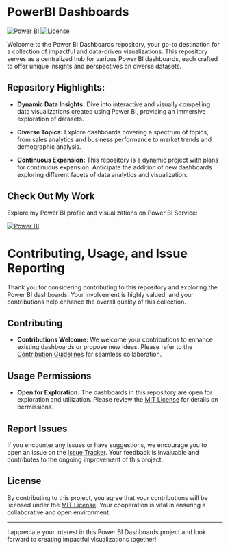 # PowerBI Dashboards

[![Power BI](https://img.shields.io/badge/Power%20BI-Dashboards-yellow)](https://app.powerbi.com/groups/me/lineage?experience=power-bi)
[![License](https://img.shields.io/badge/License-MIT-green)](https://github.com/virajbhutada/PowerBI-Dashboards/blob/main/LICENSE)

Welcome to the Power BI Dashboards repository, your go-to destination for a collection of impactful and data-driven visualizations. This repository serves as a centralized hub for various Power BI dashboards, each crafted to offer unique insights and perspectives on diverse datasets.

## Repository Highlights:

- **Dynamic Data Insights:** Dive into interactive and visually compelling data visualizations created using Power BI, providing an immersive exploration of datasets.

- **Diverse Topics:** Explore dashboards covering a spectrum of topics, from sales analytics and business performance to market trends and demographic analysis.

- **Continuous Expansion:** This repository is a dynamic project with plans for continuous expansion. Anticipate the addition of new dashboards exploring different facets of data analytics and visualization.

## Check Out My Work

Explore my Power BI profile and visualizations on Power BI Service:

[![Power BI](https://img.shields.io/badge/Power%20BI-viraj.bhutada-yellow?style=for-the-badge&logo=powerbi)](https://app.powerbi.com/groups/me/lineage?experience=power-bi)

# Contributing, Usage, and Issue Reporting

Thank you for considering contributing to this repository and exploring the Power BI dashboards. Your involvement is highly valued, and your contributions help enhance the overall quality of this collection.

## Contributing

- **Contributions Welcome:** We welcome your contributions to enhance existing dashboards or propose new ideas. Please refer to the [Contribution Guidelines](CONTRIBUTING.md) for seamless collaboration.

## Usage Permissions

- **Open for Exploration:** The dashboards in this repository are open for exploration and utilization. Please review the [MIT License]([LICENSE](https://github.com/virajbhutada/PowerBI-Dashboards/blob/main/LICENSE)) for details on permissions.

## Report Issues

If you encounter any issues or have suggestions, we encourage you to open an issue on the [Issue Tracker](https://github.com/virajbhutada/PowerBI_Dashboards/issues). Your feedback is invaluable and contributes to the ongoing improvement of this project.

## License

By contributing to this project, you agree that your contributions will be licensed under the [MIT License](LICENSE). Your cooperation is vital in ensuring a collaborative and open environment.

---

I appreciate your interest in this Power BI Dashboards project and look forward to creating impactful visualizations together!

